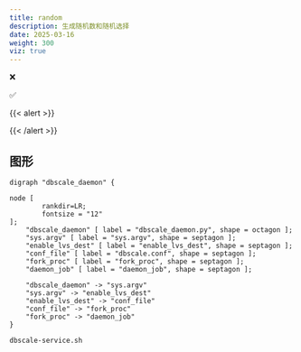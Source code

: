 ```yaml
---
title: random
description: 生成随机数和随机选择
date: 2025-03-16
weight: 300
viz: true
---
```


<style>
th, td {
  border: 1px solid rgb(190, 190, 190);
}
</style>

&#10060;

&#9989;

{{< alert >}}


{{< /alert >}}

 ## 图形

```viz-dot
digraph "dbscale_daemon" {

node [
        rankdir=LR;
        fontsize = "12"
];
    "dbscale_daemon" [ label = "dbscale_daemon.py", shape = octagon ];
    "sys.argv" [ label = "sys.argv", shape = septagon ];
    "enable_lvs_dest" [ label = "enable_lvs_dest", shape = septagon ];
    "conf_file" [ label = "dbscale.conf", shape = septagon ];
    "fork_proc" [ label = "fork_proc", shape = septagon ];
    "daemon_job" [ label = "daemon_job", shape = septagon ];

    "dbscale_daemon" -> "sys.argv"
    "sys.argv" -> "enable_lvs_dest" 
    "enable_lvs_dest" -> "conf_file" 
    "conf_file" -> "fork_proc" 
    "fork_proc" -> "daemon_job" 
}
```




```bash
dbscale-service.sh


```


















